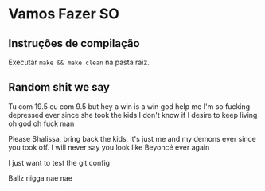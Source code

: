 # Vamos Fazer SO

## Instruções de compilação

Executar `make && make clean` na pasta raiz.

## Random shit we say

Tu com 19.5 eu com 9.5 but hey a win is a win god help me I'm so fucking depressed ever since she took the kids I don't know if I desire to keep living oh god oh fuck man

Please Shalissa, bring back the kids, it's just me and my demons ever since you took off. I will never say you look like Beyoncé ever again

I just want to test the git config

Ballz nigga nae nae
